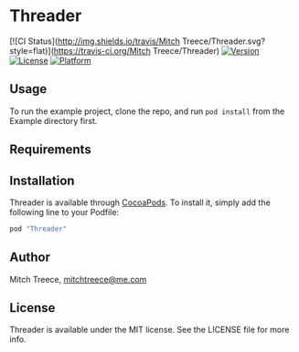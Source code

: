 # Threader

[![CI Status](http://img.shields.io/travis/Mitch Treece/Threader.svg?style=flat)](https://travis-ci.org/Mitch Treece/Threader)
[![Version](https://img.shields.io/cocoapods/v/Threader.svg?style=flat)](http://cocoapods.org/pods/Threader)
[![License](https://img.shields.io/cocoapods/l/Threader.svg?style=flat)](http://cocoapods.org/pods/Threader)
[![Platform](https://img.shields.io/cocoapods/p/Threader.svg?style=flat)](http://cocoapods.org/pods/Threader)

## Usage

To run the example project, clone the repo, and run `pod install` from the Example directory first.

## Requirements

## Installation

Threader is available through [CocoaPods](http://cocoapods.org). To install
it, simply add the following line to your Podfile:

```ruby
pod "Threader"
```

## Author

Mitch Treece, mitchtreece@me.com

## License

Threader is available under the MIT license. See the LICENSE file for more info.
